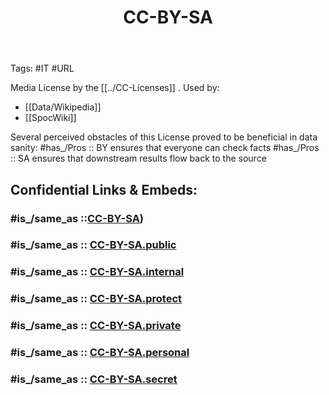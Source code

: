 ﻿---
aliases:
- 
confidential: private
cssclasses: 
draft: false
expiryDate: 
has_creator: '[[]]'
has_destroyer: '[[]]'
has_location_created: 
has_location_destroyed: 
has_time_created: 
has_time_destroyed: 
isDeleted: false
isReadOnly: false
Key: Value
keywords: 
lang: en
layout: 
linkTitle: 
Predicate: '[[Object]]'
publish: false
publishDate: 
tags:
- "rather use"
title: CC-BY-SA
type: 
---

Tags: #IT #URL 

Media License by the [[../CC-Licenses]] . 
Used by: 
- [[Data/Wikipedia]]
- [[SpocWiki]] 

Several perceived obstacles of this License proved to be beneficial in data sanity: 
#has_/Pros :: BY ensures that everyone can check facts 
#has_/Pros :: SA ensures that downstream results flow back to the source 


## Confidential Links & Embeds: 

### #is_/same_as ::[CC-BY-SA](CC-BY-SA.md)) 

### #is_/same_as :: [CC-BY-SA.public](/_public/cc/CC-Licenses/CC-BY-SA.public.md) 

### #is_/same_as :: [CC-BY-SA.internal](/_internal/cc/CC-Licenses/CC-BY-SA.internal.md) 

### #is_/same_as :: [CC-BY-SA.protect](/_protect/cc/CC-Licenses/CC-BY-SA.protect.md) 

### #is_/same_as :: [CC-BY-SA.private](/_private/cc/CC-Licenses/CC-BY-SA.private.md) 

### #is_/same_as :: [CC-BY-SA.personal](/_personal/cc/CC-Licenses/CC-BY-SA.personal.md) 

### #is_/same_as :: [CC-BY-SA.secret](/_secret/cc/CC-Licenses/CC-BY-SA.secret.md)

